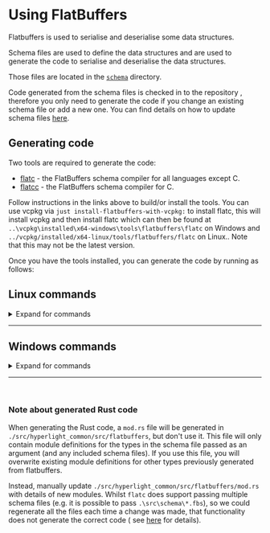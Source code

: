 # Using FlatBuffers

Flatbuffers is used to serialise and deserialise some data structures.

Schema files are used to define the data structures and are used to generate the code to serialise and deserialise the data structures.

Those files are located in the [`schema`](../src/schema) directory.

Code generated from the schema files is checked in to the repository , therefore you only need to generate the code if you change an existing schema file or add a new one. You can find details on how to update schema files [here](https://google.github.io/flatbuffers/flatbuffers_guide_writing_schema.html).

## Generating code

Two tools are required to generate the code:

* [flatc](https://google.github.io/flatbuffers/flatbuffers_guide_using_schema_compiler.html) - the FlatBuffers schema compiler for all languages except C.
* [flatcc](https://github.com/dvidelabs/flatcc) - the FlatBuffers schema compiler for C.

Follow instructions in the links above to build/or install the tools. You can use vcpkg via `just install-flatbuffers-with-vcpkg:` to install flatc, this will install vcpkg and then install flatc which can then be found at `..\vcpkg\installed\x64-windows\tools\flatbuffers\flatc`  on Windows and `../vcpkg/installed/x64-linux/tools/flatbuffers/flatc` on Linux.. Note that this may not be the latest version.

Once you have the tools installed, you can generate the code by running as follows:

## Linux commands

<details>
<summary>Expand for commands</summary>

### Generate Rust code

```console
flatc -r --rust-module-root-file --gen-all -o ./src/hyperlight_common/src/flatbuffers/ ./src/schema/guest_error.fbs 
```

### Generate C# code

```console
flatc -n  --gen-object-api -o ./src/Hyperlight/flatbuffers  ./src/schema/guest_error.fbs
```

</details>

---

## Windows commands
<details>
<summary>Expand for commands</summary>

### Generate Rust code

```console
flatc -r --rust-module-root-file --gen-all -o .\src\hyperlight_common\src\flatbuffers\ .\src\schema\guest_error.fbs 
```

### Generate C# code

```console
flatc -n  --gen-object-api -o .\src\Hyperlight\flatbuffers  .\src\schema\guest_error.fbs
```

</details>

---

<br />

### Note about generated Rust code

When generating the Rust code, a `mod.rs` file will be generated in `./src/hyperlight_common/src/flatbuffers`, but don't use it. This file will only contain module definitions for the types in the schema file passed as an argument (and any included schema files). If you use this file, you will overwrite existing module definitions for other types previously generated from flatbuffers.

Instead, manually update `./src/hyperlight_common/src/flatbuffers/mod.rs` with details of new modules. Whilst `flatc` does support passing multiple schema files (e.g. it is possible to pass `.\src\schema\*.fbs`), so we could regenerate all the files each time a change was made, that functionality does not generate the correct code ( see [here](https://github.com/google/flatbuffers/issues/6800) for details).
